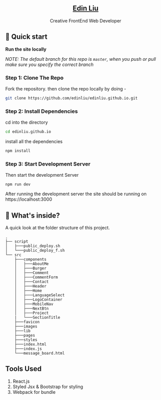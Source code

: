 <p align="center">
  <a href="https://edinliu.github.io/">
    <h2 align="center">Edin Liu</h2>
  </a>
</p> 
<p align="center">Creative FrontEnd Web Developer</p>

## :rocket: Quick start

**Run the site locally**

_NOTE: The default branch for this repo is `master`, when you push or pull make sure you specify the correct branch_

### Step 1: Clone The Repo

Fork the repository. then clone the repo locally by doing -

```bash
git clone https://github.com/edinliu/edinliu.github.io.git
```

### Step 2: Install Dependencies

cd into the directory

```bash
cd edinliu.github.io
```

install all the dependencies

```bash
npm install
```

### Step 3: Start Development Server

Then start the development Server

```
npm run dev
```

After running the development server the site should be running on https://localhost:3000

## :open_file_folder: What's inside?

A quick look at the folder structure of this project.

    .
    ├── script
    │   ├───public_deploy.sh
    │   └───public_deploy_f.sh
    └── src
        ├───components
        │   ├───AboutMe
        │   ├───Burger
        │   ├───Comment
        │   ├───CommentForm
        │   ├───Contact
        │   ├───Header
        │   ├───Home
        │   ├───LanguageSelect
        │   ├───LogoContainer
        │   ├───MobileNav
        │   ├───NextBtn
        │   ├───Project
        |   └───SectionTitle
        ├───favicon
        ├───images
        ├───lib
        ├───pages
        ├───styles
        ├───index.html
        ├───index.js
        └───message_board.html

## Tools Used

1. React.js
2. Styled Jsx & Bootstrap for styling
3. Webpack for bundle
